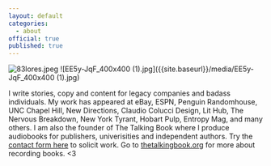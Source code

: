 ```yaml
---
layout: default
categories:
  - about
official: true
published: true
---
```

![83lores.jpeg]({{site.baseurl}}/media/83lores.jpeg)
![EE5y-JqF_400x400 (1).jpg]({{site.baseurl}}/media/EE5y-JqF_400x400 (1).jpg)



I write stories, copy and content for legacy companies and badass individuals. My work has appeared at eBay, ESPN, Penguin Randomhouse, UNC Chapel Hill, New Directions, Claudio Colucci Design, Lit Hub, The Nervous Breakdown, New York Tyrant, Hobart Pulp, Entropy Mag, and many others. I am also the founder of The Talking Book where I produce audiobooks for publishers, univerisities and independent authors. Try the [contact form here](http://krishartrum.com/contact) to solicit work. Go to [thetalkingbook.org](thetalkingbook.org) for more about recording books. <3
